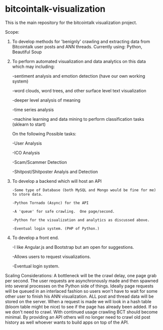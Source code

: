 # bitcointalk-visualization
This is the main repository for the bitcointalk visualization project.  

Scope:

1.  To develop methods for 'benignly' crawling and extracting data from Bitcointalk user posts and ANN threads.
      Currently using:  Python,  Beautiful Soup
      
2.  To perform automated visualization and data analytics on this data which may including:

      -sentiment analysis and emotion detection (have our own working system)
      
      -word clouds, word trees, and other surface level text visualization 
      
      -deeper level analysis of meaning
      
      -time series analysis
      
      -machine learning and data mining to perform classification tasks (sklearn to start)
     
     On the following Possible tasks:
     
       -User Analysis
       
       -ICO Analysis
       
       -Scam/Scammer Detection
       
       -Shitpost/Shitposter Analyis and Detection
      
3. To develop a backend which will host an API

       -Some type of Database (both MySQL and Mongo would be fine for me) to store data.
       
       -Python Tornado (Async) for the API
       
       -A 'queue' for safe crawling.  One page/second.
       
       -Python for the visualization and analytics as discussed above.
       
       -Eventual login system. (PHP of Python.)
       
4.  To develop a front end.

       -I like Angular.js and Bootstrap but am open for suggestions.
       
       -Allows users to request visualizations.
       
       -Eventual login system.
       
Scaling Considerations:  A bottleneck will be the crawl delay, one page grab per second.  The user requests are asynchronously made and
then spawned into several processes on the Python side of things. Ideally page requests will be queued in an interlaced fashion so users won't
have to wait for some other user to finish his ANN visualization.   ALL post and thread data will be stored on the server.  When a request is
made we will look in a hash table (bloom table might be nice) to see if the page has already been added. If so we don't need to crawl. 
With continued usage crawling BCT should become minimal.  By providing an API others will no longer need to crawl old post history as well
whoever wants to build apps on top of the API.

